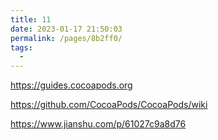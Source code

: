 ```yaml
---
title: 11
date: 2023-01-17 21:50:03
permalink: /pages/8b2ff0/
tags:
  - 
---
```

https://guides.cocoapods.org



https://github.com/CocoaPods/CocoaPods/wiki



https://www.jianshu.com/p/61027c9a8d76
